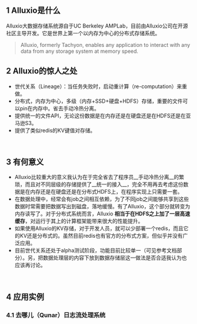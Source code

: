 ## 1 Alluxio是什么
Alluxio大数据存储系统源自于UC Berkeley AMPLab，目前由Alluxio公司在开源社区主导开发。它是世界上第一个以内存为中心的分布式存储系统。
<br>
> Alluxio, formerly Tachyon, enables any application to interact with any data from any storage system at memory speed.

## 2 Alluxio的惊人之处
* 世代关系（Lineage）：当任务失败时，启动重计算（re-computation）来重做。
* 分布式，内存为中心，多级（内存+SSD+硬盘+HDFS）存储，重要的文件可以pin在内存中。省去手动冷热分离。
* 提供统一的文件API，无论这份数据是在内存还是在硬盘还是在HDFS还是在亚马逊S3。
* 提供了类似redis的KV键值对存储。
<br>

## 3 有何意义
* Alluxio比较重大的意义我认为在于完全省去了程序员__手动冷热分离__的繁琐，而且对不同层级的存储提供了__统一的接入__，完全不用再去考虑这份数据是在内存还是在硬盘还是在分布式HDFS上，在程序实现上只需要一套。<br>
* 在数据处理中，经常会有job之间相互依赖，为了不同job之间能够共享到这些数据时常需要把数据写出到磁盘，落地缓慢。有了Alluxio，这个部分就转变为内存读写了。对于分布式系统而言，Alluxio __相当于在HDFS之上加了一层高速缓存__，对运行于其上的计算框架能带来很大的性能提升。<br>
* 如果使用Alluxio的KV存储，对于开发人员，就可以少部署一个redis，而且它的KV还是分布式的。虽然目前redis也有官方的分布式方案，但似乎并没有广泛应用。<br>
* 目前世代关系还处于alpha测试阶段，功能目前比较单一（可见参考文档部分）。另，把数据处理层的内容下放到数据存储层这一做法是否合适我认为也应该再讨论。<br>
<br>

## 4 应用实例
### 4.1 去哪儿（Qunar）日志流处理系统
